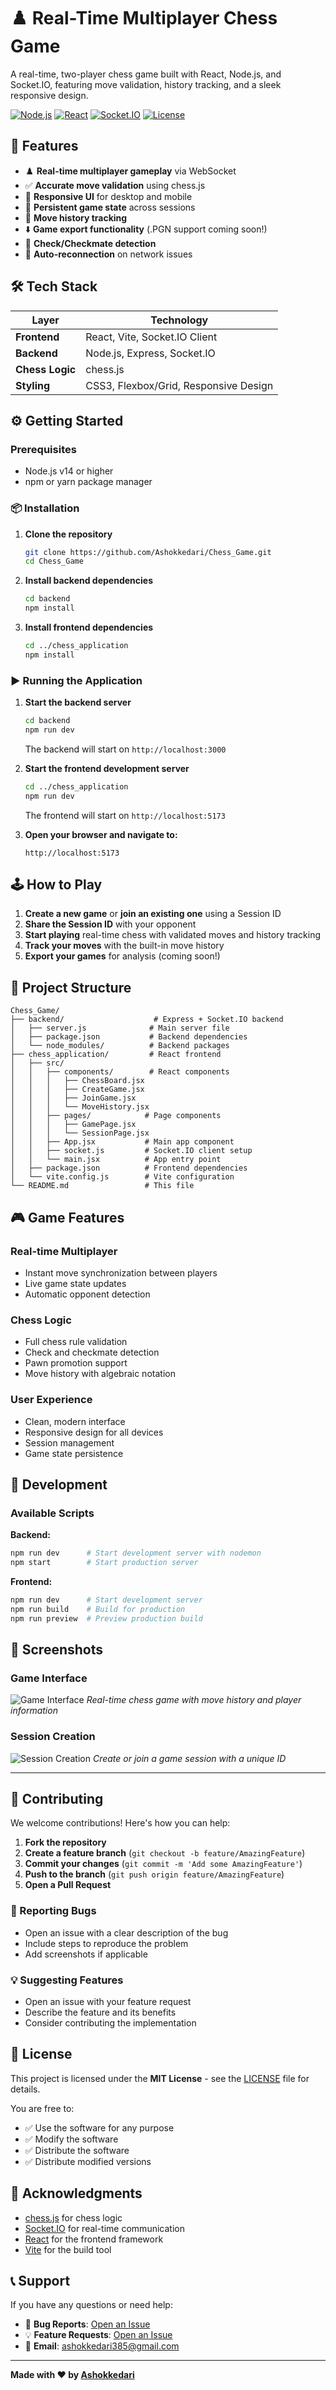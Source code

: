 # ♟️ Real-Time Multiplayer Chess Game

A real-time, two-player chess game built with React, Node.js, and Socket.IO, featuring move validation, history tracking, and a sleek responsive design.

[![Node.js](https://img.shields.io/badge/Node.js-16+-green.svg)](https://nodejs.org/)
[![React](https://img.shields.io/badge/React-18+-blue.svg)](https://reactjs.org/)
[![Socket.IO](https://img.shields.io/badge/Socket.IO-4+-orange.svg)](https://socket.io/)
[![License](https://img.shields.io/badge/License-MIT-yellow.svg)](LICENSE)

## 🚀 Features

- ♟️ **Real-time multiplayer gameplay** via WebSocket
- ✅ **Accurate move validation** using chess.js
- 📱 **Responsive UI** for desktop and mobile
- 💾 **Persistent game state** across sessions
- 📜 **Move history tracking**
- ⬇️ **Game export functionality** (.PGN support coming soon!)
- 🎯 **Check/Checkmate detection**
- 🔄 **Auto-reconnection** on network issues

## 🛠 Tech Stack

| Layer | Technology |
|-------|------------|
| **Frontend** | React, Vite, Socket.IO Client |
| **Backend** | Node.js, Express, Socket.IO |
| **Chess Logic** | chess.js |
| **Styling** | CSS3, Flexbox/Grid, Responsive Design |

## ⚙️ Getting Started

### Prerequisites

- Node.js v14 or higher
- npm or yarn package manager

### 📦 Installation

1. **Clone the repository**
   ```bash
   git clone https://github.com/Ashokkedari/Chess_Game.git
   cd Chess_Game
   ```

2. **Install backend dependencies**
   ```bash
   cd backend
   npm install
   ```

3. **Install frontend dependencies**
   ```bash
   cd ../chess_application
   npm install
   ```

### ▶️ Running the Application

1. **Start the backend server**
   ```bash
   cd backend
   npm run dev
   ```
   The backend will start on `http://localhost:3000`

2. **Start the frontend development server**
   ```bash
   cd ../chess_application
   npm run dev
   ```
   The frontend will start on `http://localhost:5173`

3. **Open your browser and navigate to:**
   ```
   http://localhost:5173
   ```

## 🕹️ How to Play

1. **Create a new game** or **join an existing one** using a Session ID
2. **Share the Session ID** with your opponent
3. **Start playing** real-time chess with validated moves and history tracking
4. **Track your moves** with the built-in move history
5. **Export your games** for analysis (coming soon!)

## 📁 Project Structure

```
Chess_Game/
├── backend/                    # Express + Socket.IO backend
│   ├── server.js              # Main server file
│   ├── package.json           # Backend dependencies
│   └── node_modules/          # Backend packages
├── chess_application/         # React frontend
│   ├── src/
│   │   ├── components/        # React components
│   │   │   ├── ChessBoard.jsx
│   │   │   ├── CreateGame.jsx
│   │   │   ├── JoinGame.jsx
│   │   │   └── MoveHistory.jsx
│   │   ├── pages/            # Page components
│   │   │   ├── GamePage.jsx
│   │   │   └── SessionPage.jsx
│   │   ├── App.jsx           # Main app component
│   │   ├── socket.js         # Socket.IO client setup
│   │   └── main.jsx          # App entry point
│   ├── package.json          # Frontend dependencies
│   └── vite.config.js        # Vite configuration
└── README.md                 # This file
```

## 🎮 Game Features

### Real-time Multiplayer
- Instant move synchronization between players
- Live game state updates
- Automatic opponent detection

### Chess Logic
- Full chess rule validation
- Check and checkmate detection
- Pawn promotion support
- Move history with algebraic notation

### User Experience
- Clean, modern interface
- Responsive design for all devices
- Session management
- Game state persistence

## 🔧 Development

### Available Scripts

**Backend:**
```bash
npm run dev      # Start development server with nodemon
npm start        # Start production server
```

**Frontend:**
```bash
npm run dev      # Start development server
npm run build    # Build for production
npm run preview  # Preview production build
```

## 📸 Screenshots

### Game Interface
![Game Interface](images/game-interface.png)
*Real-time chess game with move history and player information*

### Session Creation
![Session Creation](images/session-creation.png)
*Create or join a game session with a unique ID*

---

## 🤝 Contributing

We welcome contributions! Here's how you can help:

1. **Fork the repository**
2. **Create a feature branch** (`git checkout -b feature/AmazingFeature`)
3. **Commit your changes** (`git commit -m 'Add some AmazingFeature'`)
4. **Push to the branch** (`git push origin feature/AmazingFeature`)
5. **Open a Pull Request**

### 🐛 Reporting Bugs

- Open an issue with a clear description of the bug
- Include steps to reproduce the problem
- Add screenshots if applicable

### 💡 Suggesting Features

- Open an issue with your feature request
- Describe the feature and its benefits
- Consider contributing the implementation

## 📝 License

This project is licensed under the **MIT License** - see the [LICENSE](LICENSE) file for details.

You are free to:
- ✅ Use the software for any purpose
- ✅ Modify the software
- ✅ Distribute the software
- ✅ Distribute modified versions

## 🙏 Acknowledgments

- [chess.js](https://github.com/jhlywa/chess.js) for chess logic
- [Socket.IO](https://socket.io/) for real-time communication
- [React](https://reactjs.org/) for the frontend framework
- [Vite](https://vitejs.dev/) for the build tool

## 📞 Support

If you have any questions or need help:

- 🐛 **Bug Reports**: [Open an Issue](https://github.com/Ashokkedari/Chess_Game/issues)
- 💡 **Feature Requests**: [Open an Issue](https://github.com/Ashokkedari/Chess_Game/issues)
- 📧 **Email**: ashokkedari385@gmail.com

---

**Made with ❤️ by [Ashokkedari](https://github.com/Ashokkedari)**
